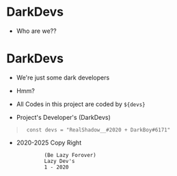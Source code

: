 # DarkDevs

- Who are we??



# DarkDevs 

- We're just some dark developers

- Hmm?

- All Codes in this project are coded by `${devs}`


- Project's Developer's (DarkDevs)

> ` const devs = "RealShadow__#2020 + DarkBoy#6171"`

- 2020-2025 Copy Right




    
               (Be Lazy Forover)
               Lazy Dev's
               1 - 2020 